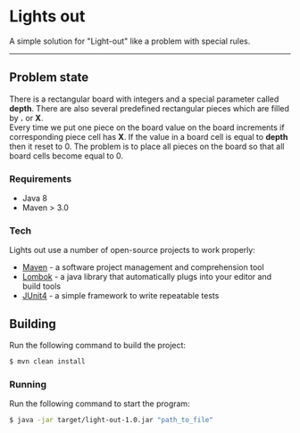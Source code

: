 # Lights out

A simple solution for "Light-out" like a problem with special rules.

---

## Problem state

There is a rectangular board with integers and a special parameter called **depth**. 
There are also several predefined rectangular pieces which are filled by **.** or **X**.  
Every time we put one piece on the board value on the board increments if corresponding piece cell has **X**. If the value in a board cell is equal to **depth** then it reset to 0.
The problem is to place all pieces on the board so that all board cells become equal to 0. 

### Requirements

- Java 8
- Maven > 3.0

### Tech

Lights out use a number of open-source projects to work properly:

* [Maven](https://maven.apache.org/download.cgi) - a software project management and comprehension tool
* [Lombok](https://projectlombok.org) - a java library that automatically plugs into your editor and build tools
* [JUnit4](https://junit.org/junit4/) - a simple framework to write repeatable tests

## Building
Run the following command to build the project:
```sh
$ mvn clean install
```

### Running
Run the following command to start the program:
```sh
$ java -jar target/light-out-1.0.jar "path_to_file"
```